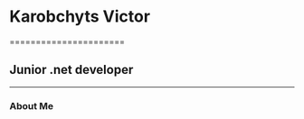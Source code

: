 # Karobchyts Victor
======================
## Junior .net developer
--------------------------
### About Me





